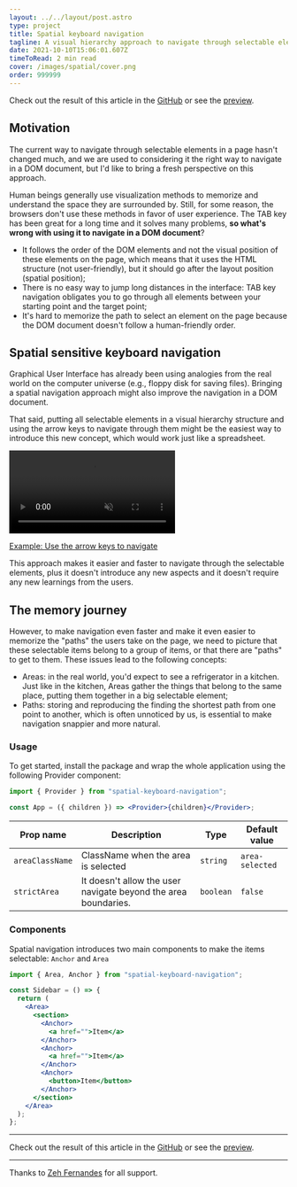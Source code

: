 ```yaml
---
layout: ../../layout/post.astro
type: project
title: Spatial keyboard navigation
tagline: A visual hierarchy approach to navigate through selectable elements on a page.
date: 2021-10-10T15:06:01.607Z
timeToRead: 2 min read
cover: /images/spatial/cover.png
order: 999999
---
```


Check out the result of this article in the [GitHub](https://github.com/danilowoz/spatial-keyboard-navigation) or see the [preview](https://spatial-keyboard-navigation.vercel.app/).

## Motivation

The current way to navigate through selectable elements in a page hasn't changed much, and we are used to considering it the right way to navigate in a DOM document, but I'd like to bring a fresh perspective on this approach.

Human beings generally use visualization methods to memorize and understand the space they are surrounded by. Still, for some reason, the browsers don't use these methods in favor of user experience. The TAB key has been great for a long time and it solves many problems, **so what's wrong with using it to navigate in a DOM document**?

- It follows the order of the DOM elements and not the visual position of these elements on the page, which means that it uses the HTML structure (not user-friendly), but it should go after the layout position (spatial position);
- There is no easy way to jump long distances in the interface: TAB key navigation obligates you to go through all elements between your starting point and the target point;
- It's hard to memorize the path to select an element on the page because the DOM document doesn't follow a human-friendly order.

## Spatial sensitive keyboard navigation

Graphical User Interface has already been using analogies from the real world on the computer universe (e.g., floppy disk for saving files). Bringing a spatial navigation approach might also improve the navigation in a DOM document.

That said, putting all selectable elements in a visual hierarchy structure and using the arrow keys to navigate through them might be the easiest way to introduce this new concept, which would work just like a spreadsheet.

<video autoPlay muted playsInline>
  <source src="/images/spatial/spatial-navigation.mp4" type="video/mp4" />
</video>

[Example: Use the arrow keys to navigate](https://spatial-keyboard-navigation.vercel.app/)

This approach makes it easier and faster to navigate through the selectable elements, plus it doesn't introduce any new aspects and it doesn't require any new learnings from the users.

## The memory journey

However, to make navigation even faster and make it even easier to memorize the "paths" the users take on the page, we need to picture that these selectable items belong to a group of items, or that there are "paths" to get to them. These issues lead to the following concepts:

- Areas: in the real world, you'd expect to see a refrigerator in a kitchen. Just like in the kitchen, Areas gather the things that belong to the same place, putting them together in a big selectable element;
- Paths: storing and reproducing the finding the shortest path from one point to another, which is often unnoticed by us, is essential to make navigation snappier and more natural.

### Usage

To get started, install the package and wrap the whole application using the following Provider component:

```jsx
import { Provider } from "spatial-keyboard-navigation";

const App = ({ children }) => <Provider>{children}</Provider>;
```

<div className="table-wrap">

| Prop name       | Description                                                    | Type      | Default value   |
| --------------- | -------------------------------------------------------------- | --------- | --------------- |
| `areaClassName` | ClassName when the area is selected                            | `string`  | `area-selected` |
| `strictArea`    | It doesn't allow the user navigate beyond the area boundaries. | `boolean` | `false`         |

</div>

### Components

Spatial navigation introduces two main components to make the items selectable: `Anchor` and `Area`

```jsx
import { Area, Anchor } from "spatial-keyboard-navigation";

const Sidebar = () => {
  return (
    <Area>
      <section>
        <Anchor>
          <a href="">Item</a>
        </Anchor>
        <Anchor>
          <a href="">Item</a>
        </Anchor>
        <Anchor>
          <button>Item</button>
        </Anchor>
      </section>
    </Area>
  );
};
```

---

Check out the result of this article in the [GitHub](https://github.com/danilowoz/spatial-keyboard-navigation) or see the [preview](https://spatial-keyboard-navigation.vercel.app/).

---

Thanks to [Zeh Fernandes](https://twitter.com/zehf) for all support.
